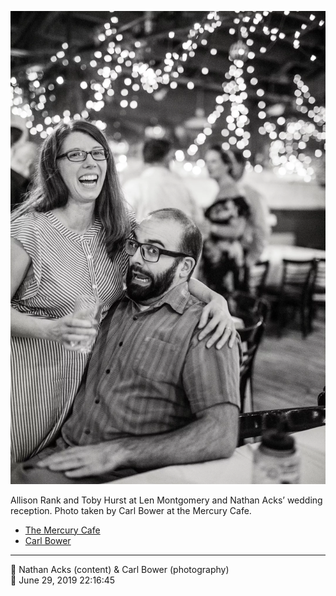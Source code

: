 ![Allison Rank and Toby Hurst](assets/0fafd0147d8df487f6b5788ee6da96d9.webp)

Allison Rank and Toby Hurst at Len Montgomery and Nathan Acks’ wedding reception. Photo taken by Carl Bower at the Mercury Cafe.

* [The Mercury Cafe](http://mercurycafe.com)
* [Carl Bower](https://carlbowerphotos.com)

- - - -

<span aria-hidden="true">👥</span> Nathan Acks (content) & Carl Bower (photography)  
<span aria-hidden="true">📅</span> June 29, 2019 22:16:45
